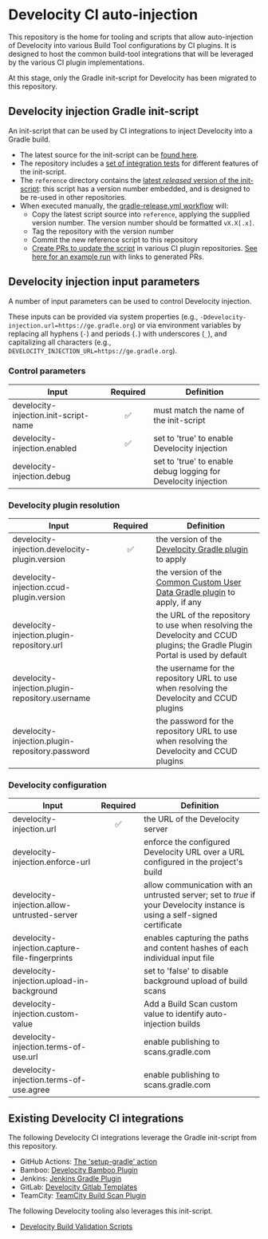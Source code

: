 # Develocity CI auto-injection

This repository is the home for tooling and scripts that allow auto-injection of Develocity into various Build Tool configurations by CI plugins.
It is designed to host the common build-tool integrations that will be leveraged by the various CI plugin implementations.

At this stage, only the Gradle init-script for Develocity has been migrated to this repository.

## Develocity injection Gradle init-script

An init-script that can be used by CI integrations to inject Develocity into a Gradle build.

- The latest source for the init-script can be [found here](https://github.com/gradle/develocity-ci-injection/blob/main/src/main/resources/develocity-injection.init.gradle).
- The repository includes a [set of integration tests](https://github.com/gradle/develocity-ci-injection/blob/main/src/test/groovy/com/gradle/TestDevelocityInjection.groovy) for different features of the init-script.
- The `reference` directory contains the [latest _released_ version of the init-script](https://github.com/gradle/develocity-ci-injection/blob/main/reference/develocity-injection.init.gradle): this script has a version number embedded, and is designed to be re-used in other repositories.
- When executed manually, the [gradle-release.yml workflow](https://github.com/gradle/develocity-ci-injection/actions/workflows/gradle-release.yml) will:
  - Copy the latest script source into `reference`, applying the supplied version number. The version number should be formatted `vX.X[.x]`.
  - Tag the repository with the version number
  - Commit the new reference script to this repository
  - [Create PRs to update the script](https://github.com/gradle/develocity-ci-injection/actions/runs/9102707566/workflow#L48-L57) in various CI plugin repositories. [See here for an example run](https://github.com/gradle/develocity-ci-injection/actions/runs/9102707566) with links to generated PRs.

## Develocity injection input parameters

A number of input parameters can be used to control Develocity injection.

These inputs can be provided via system properties (e.g., `-Ddevelocity-injection.url=https://ge.gradle.org`)
or via environment variables by replacing all hyphens (`-`) and periods (`.`) with underscores (`_`), and capitalizing all characters (e.g., `DEVELOCITY_INJECTION_URL=https://ge.gradle.org`).

### Control parameters

| Input                                 |      Required      | Definition                                                     |
|---------------------------------------|:------------------:|----------------------------------------------------------------|
| develocity-injection.init-script-name | :white_check_mark: | must match the name of the init-script                         |
| develocity-injection.enabled          | :white_check_mark: | set to 'true' to enable Develocity injection                   |
| develocity-injection.debug            |                    | set to 'true' to enable debug logging for Develocity injection |

### Develocity plugin resolution

| Input                                           |      Required      | Definition                                                                                                                                   |
|-------------------------------------------------|:------------------:|----------------------------------------------------------------------------------------------------------------------------------------------|
| develocity-injection.develocity-plugin.version  | :white_check_mark: | the version of the [Develocity Gradle plugin](https://docs.gradle.com/develocity/gradle-plugin/) to apply                                    |
| develocity-injection.ccud-plugin.version        |                    | the version of the [Common Custom User Data Gradle plugin](https://github.com/gradle/common-custom-user-data-gradle-plugin) to apply, if any |
| develocity-injection.plugin-repository.url      |                    | the URL of the repository to use when resolving the Develocity and CCUD plugins; the Gradle Plugin Portal is used by default                 |
| develocity-injection.plugin-repository.username |                    | the username for the repository URL to use when resolving the Develocity and CCUD plugins                                                    |
| develocity-injection.plugin-repository.password |                    | the password for the repository URL to use when resolving the Develocity and CCUD plugins                                                    |

### Develocity configuration

| Input                                          |      Required      | Definition                                                                                                                 |
|------------------------------------------------|:------------------:|----------------------------------------------------------------------------------------------------------------------------|
| develocity-injection.url                       | :white_check_mark: | the URL of the Develocity server                                                                                           |
| develocity-injection.enforce-url               |                    | enforce the configured Develocity URL over a URL configured in the project's build                                         |
| develocity-injection.allow-untrusted-server    |                    | allow communication with an untrusted server; set to _true_ if your Develocity instance is using a self-signed certificate |
| develocity-injection.capture-file-fingerprints |                    | enables capturing the paths and content hashes of each individual input file                                               |
| develocity-injection.upload-in-background      |                    | set to 'false' to disable background upload of build scans                                                                 |
| develocity-injection.custom-value              |                    | Add a Build Scan custom value to identify auto-injection builds                                                            |
| develocity-injection.terms-of-use.url          |                    | enable publishing to scans.gradle.com                                                                                      |
| develocity-injection.terms-of-use.agree        |                    | enable publishing to scans.gradle.com                                                                                      |

## Existing Develocity CI integrations

The following Develocity CI integrations leverage the Gradle init-script from this repository.

- GitHub Actions: [The 'setup-gradle' action](https://github.com/gradle/actions/tree/main/setup-gradle)
- Bamboo: [Develocity Bamboo Plugin](https://github.com/gradle/develocity-bamboo-plugin)
- Jenkins: [Jenkins Gradle Plugin](https://github.com/jenkinsci/gradle-plugin)
- GitLab: [Develocity Gitlab Templates](https://github.com/gradle/develocity-gitlab-templates)
- TeamCity: [TeamCity Build Scan Plugin](https://github.com/etiennestuder/teamcity-build-scan-plugin)

The following Develocity tooling also leverages this init-script.

- [Develocity Build Validation Scripts](https://github.com/gradle/develocity-build-validation-scripts)

